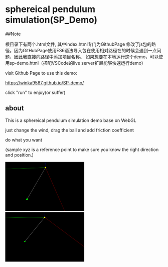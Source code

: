 
# sphereical pendulum simulation(SP_Demo)

##Note

根目录下有两个.html文件, 其中index.html专门为GithubPage 修改了js包的路径。因为GitHubPage使用ES6语法导入包在使用相对路径在的时候会遇到一点问题，因此我直接向路径中添加项目名称。
如果想要在本地运行这个demo，可以使用sp-demo.html（搭配VSCode的live server扩展能够快速运行demo）

visit Github Page to use this demo:

https://winka9587.github.io/SP-demo/

click "run" to enjoy(or suffer)

## about

This is a sphereical pendulum simulation demo base on WebGL

just change the wind, drag the ball and add friction coefficient

do what you want

(sample xyz is a reference point to make sure you know the right direction and position.)

<img src='https://raw.githubusercontent.com/winka9587/MD_imgs/main/Norproject/2022-08-19-data1.gif' width="50%" >

<img src='https://raw.githubusercontent.com/winka9587/MD_imgs/main/Norproject/2022-08-19-data2.gif' width="50%" >
